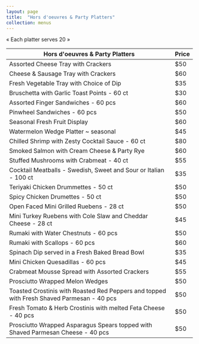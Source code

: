 ```yaml
---
layout: page
title:  "Hors d'oeuvres & Party Platters"
collection: menus
---
```


« Each platter serves 20 »


Hors d'oeuvres & Party Platters | Price
-------------| --------
Assorted Cheese Tray with Crackers | $50
Cheese & Sausage Tray with Crackers | $60
Fresh Vegetable Tray with Choice of Dip | $35
Bruschetta with Garlic Toast Points - 60 ct  | $30
Assorted Finger Sandwiches - 60 pcs | $60
Pinwheel Sandwiches - 60 pcs | $50
Seasonal Fresh Fruit Display | $60
Watermelon Wedge Platter ~ seasonal | $45
Chilled Shrimp with Zesty Cocktail Sauce - 60 ct | $80
Smoked Salmon with Cream Cheese & Party Rye | $60
Stuffed Mushrooms with Crabmeat - 40 ct | $55
Cocktail Meatballs - Swedish, Sweet and Sour or Italian - 100 ct | $35
Teriyaki Chicken Drummettes - 50 ct | $50
Spicy Chicken Drumettes - 50 ct | $50
Open Faced Mini Grilled Ruebens - 28 ct | $50
Mini Turkey Ruebens with Cole Slaw and Cheddar Cheese - 28 ct | $45
Rumaki with Water Chestnuts - 60 pcs | $50
Rumaki with Scallops - 60 pcs | $60
Spinach Dip served in a Fresh Baked Bread Bowl  | $35
Mini Chicken Quesadillas - 60 pcs | $45
Crabmeat Mousse Spread with Assorted Crackers | $55
Prosciutto Wrapped Melon Wedges | $50
Toasted Crostinis with Roasted Red Peppers and topped with Fresh Shaved Parmesan - 40 pcs | $50
Fresh Tomato & Herb Crostinis with melted Feta Cheese - 40 pcs | $50
Prosciutto Wrapped Asparagus Spears topped with Shaved Parmesan Cheese - 40 pcs | $50